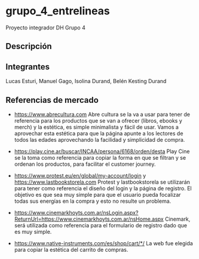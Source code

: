 # grupo_4_entrelineas
Proyecto integrador DH Grupo 4

## Descripción

## Integrantes
Lucas Esturi,
Manuel Gago,
Isolina Durand,
Belén Kesting Durand

## Referencias de mercado
- https://www.abrecultura.com
Abre cultura se la va a usar para tener de referencia para los productos que se van a ofrecer (libros, ebooks y merch) y la estética, es simple minimalista y fácil de usar. Vamos a aprovechar esta estética para que la página apunte a los lectores de todos las edades aprovechando la facilidad y simplicidad de compra.
 
- https://play.cine.ar/buscar/INCAA/persona/6168/orden/desta
Play Cine se la toma como referencia para copiar la forma en que se filtran y se ordenan los productos, para facilitar el customer journey.
 
- https://www.protest.eu/en/global/my-account/login y https://www.lastbookstorela.com
Protest y lastbookstorela se utilizarán para tener como referencia el diseño del login y la página de registro. El objetivo es que sea muy simple para que el usuario pueda focalizar todas sus energías en la compra y esto no resulte un problema.
 
- https://www.cinemarkhoyts.com.ar/nsLogin.aspx?ReturnUrl=https://www.cinemarkhoyts.com.ar/nsHome.aspx
Cinemark, será utilizada como referencia para el formulario de registro dado que es muy simple.
 
- https://www.native-instruments.com/es/shop/cart/*/
La web fue elegida para copiar la estética del carrito de compras.
